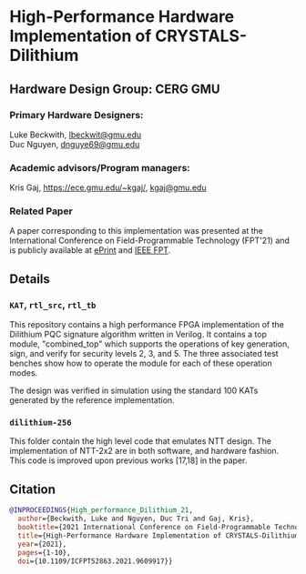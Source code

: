 # High-Performance Hardware Implementation of CRYSTALS-Dilithium

## Hardware Design Group: CERG GMU

### Primary Hardware Designers: 
Luke Beckwith, lbeckwit@gmu.edu\
Duc Nguyen, dnguye69@gmu.edu

### Academic advisors/Program managers: 
Kris Gaj, https://ece.gmu.edu/~kgaj/, kgaj@gmu.edu

### Related Paper
A paper corresponding to this implementation was presented at the International Conference on Field-Programmable Technology (FPT'21) and is publicly available at [ePrint](https://eprint.iacr.org/2021/1451.pdf) and [IEEE FPT](https://ieeexplore.ieee.org/document/9609917).

## Details

### `KAT`, `rtl_src`, `rtl_tb`
This repository contains a high performance FPGA implementation of the Dilithium PQC signature algorithm written in Verilog. It contains a top module, "combined_top" which supports the operations of key generation, sign, and verify for security levels 2, 3, and 5. The three associated test benches show how to operate the module for each of these operation modes.

The design was verified in simulation using the standard 100 KATs generated by the reference implementation.

### `dilithium-256`

This folder contain the high level code that emulates NTT design. The implementation of NTT-2x2 are in both software, and hardware fashion. 
This code is improved upon previous works [17,18] in the paper.

## Citation

```bib
@INPROCEEDINGS{High_performance_Dilithium_21,
  author={Beckwith, Luke and Nguyen, Duc Tri and Gaj, Kris},
  booktitle={2021 International Conference on Field-Programmable Technology (ICFPT)}, 
  title={High-Performance Hardware Implementation of CRYSTALS-Dilithium}, 
  year={2021},
  pages={1-10},
  doi={10.1109/ICFPT52863.2021.9609917}}
```
